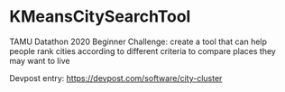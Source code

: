 # KMeansCitySearchTool
TAMU Datathon 2020 Beginner Challenge: create a tool that can help people rank cities according to different criteria to compare places they may want to live

Devpost entry: https://devpost.com/software/city-cluster
